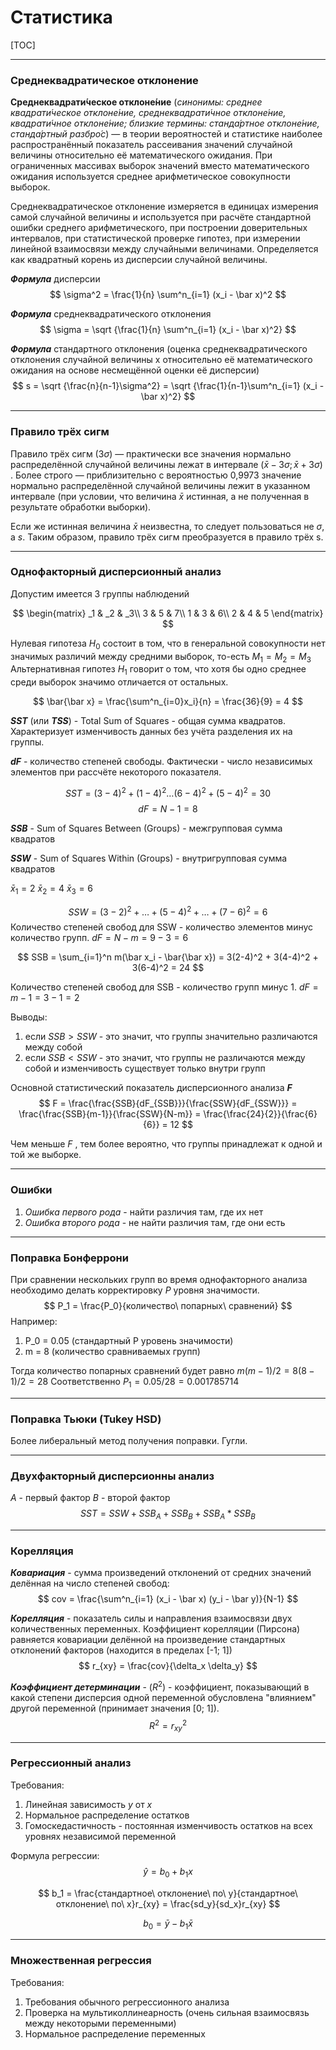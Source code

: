 # Статистика

[TOC]

---

### Среднеквадратическое отклонение

**Среднеквадрати́ческое отклоне́ние** (*синонимы: среднее квадрати́ческое отклоне́ние, среднеквадрати́чное отклоне́ние, квадрати́чное отклоне́ние; близкие термины: станда́ртное отклоне́ние, станда́ртный разбро́с*) —
в теории вероятностей и статистике наиболее распространённый показатель рассеивания значений случайной величины относительно её математического ожидания. При ограниченных массивах выборок значений вместо математического ожидания используется среднее арифметическое совокупности выборок.

Среднеквадратическое отклонение измеряется в единицах измерения самой случайной величины и используется при расчёте стандартной ошибки среднего арифметического, при построении доверительных интервалов, при статистической проверке гипотез, при измерении линейной взаимосвязи между случайными величинами. Определяется как квадратный корень из дисперсии случайной величины.

***Формула*** дисперсии
$$
\sigma^2 = \frac{1}{n} \sum^n_{i=1} (x_i - \bar x)^2
$$

***Формула*** cреднеквадратического отклонения
$$
\sigma = \sqrt {\frac{1}{n} \sum^n_{i=1} (x_i - \bar x)^2}
$$

***Формула*** стандартного отклонения (оценка среднеквадратического отклонения случайной величины x относительно её математического ожидания на основе несмещённой оценки её дисперсии)
$$
s = \sqrt {\frac{n}{n-1}\sigma^2} = \sqrt {\frac{1}{n-1}\sum^n_{i=1} (x_i - \bar x)^2}
$$

---

### Правило трёх сигм

Правило трёх сигм ($3\sigma$) — практически все значения нормально распределённой случайной величины лежат в интервале $(\bar x - 3\sigma; \bar x + 3\sigma)$ . Более строго — приблизительно с вероятностью 0,9973 значение нормально распределённой случайной величины лежит в указанном интервале (при условии, что величина $\bar x$  истинная, а не полученная в результате обработки выборки).

Если же истинная величина $\bar x$  неизвестна, то следует пользоваться не $\sigma$, а $s$. Таким образом, правило трёх сигм преобразуется в правило трёх s.

---

### Однофакторный дисперсионный анализ

Допустим имеется 3 группы наблюдений

$$
\begin{matrix}
_1 & _2 & _3\\
3 & 5 & 7\\
1 & 3 & 6\\
2 & 4 & 5
\end{matrix}
$$

Нулевая гипотеза $H_0$ состоит в том, что в генеральной совокупности нет значимых различий между средними выборок, то-есть $M_1 = M_2 = M_3$
Альтернативная гипотез $H_1$ говорит о том, что хотя бы одно среднее среди выборок значимо отличается от остальных.

$$
\bar{\bar x} = \frac{\sum^n_{i=0}x_i}{n} = \frac{36}{9} = 4
$$

***SST*** (или ***TSS***) - Total Sum of Squares - общая сумма квадратов. Характеризует изменчивость данных без учёта разделения их на группы.

***dF*** - количество степеней свободы. Фактически - число независимых элементов при рассчёте некоторого показателя.

$$
SST = (3-4)^2 + (1-4)^2 \dots (6-4)^2 + (5-4)^2 = 30
$$
$$
dF = N - 1 = 8
$$

***SSB*** - Sum of Squares Between (Groups) - межгрупповая сумма квадратов

***SSW*** - Sum of Squares Within (Groups) - внутригрупповая сумма квадратов

$\bar x_1=2$
$\bar x_2=4$
$\bar x_3=6$

$$
SSW = (3-2)^2 + \dots + (5-4)^2 + \dots + (7-6)^2 = 6
$$
Количество степеней свобод для SSW - количество элементов минус количество групп. $dF = N-m = 9-3 = 6$

$$
SSB = \sum_{i=1}^n m(\bar x_i - \bar{\bar x}) = 3(2-4)^2 + 3(4-4)^2 + 3(6-4)^2 = 24
$$

Количество степеней свобод для SSB - количество групп минус 1. $dF = m-1 = 3-1 = 2$

Выводы:
1. если  $SSB > SSW$ - это значит, что группы значительно различаются между собой
1. если  $SSB < SSW$ - это значит, что группы не различаются между собой и изменчивость существует только внутри групп

Основной статистический показатель дисперсионного анализа ***F***
$$
F = \frac{\frac{SSB}{dF_{SSB}}}{\frac{SSW}{dF_{SSW}}} = \frac{\frac{SSB}{m-1}}{\frac{SSW}{N-m}} = \frac{\frac{24}{2}}{\frac{6}{6}} = 12
$$

Чем меньше $F$ , тем более вероятно, что группы принадлежат к одной и той же выборке.

---

### Ошибки

1. *Ошибка первого рода* - найти различия там, где их нет
1. *Ошибка второго рода* - не найти различия там, где они есть

---

### Поправка Бонферрони

При сравнении нескольких групп во время однофакторного анализа необходимо делать корректировку $P$ уровня значимости.
$$
P_1 = \frac{P_0}{количество\ попарных\ сравнений}
$$
Например:
1. P_0 = 0.05 (стандартный P уровень значимости)
1. m = 8 (количество сравниваемых групп)

Тогда количество попарных сравнений будет равно $m(m-1)/2 = 8(8-1)/2 = 28$
Соответственно $P_1 = 0.05 / 28 = 0.001785714$

---

### Поправка Тьюки (Tukey HSD)

Более либеральный метод получения поправки. Гугли.

---

### Двухфакторный дисперсионны анализ

*A* - первый фактор
*B* - второй фактор
$$
SST = SSW + SSB_A + SSB_B + SSB_A*SSB_B
$$

---

### Корелляция

***Ковариация*** - сумма произведений отклонений от средних значений делённая на число степеней свобод:
$$
cov = \frac{\sum^n_{i=1} (x_i - \bar x) (y_i - \bar y)}{N-1}
$$

***Корелляция*** - показатель силы и направления взаимосвязи двух количественных переменных.
Коэффициент корелляции (Пирсона) равняется ковариации делённой на произведение стандартных отклонений факторов (находится в пределах [-1; 1])
$$
r_{xy} = \frac{cov}{\delta_x \delta_y}
$$

***Коэффициент детерминации*** - ($R^2$) - коэффициент, показывающий в какой степени дисперсия одной переменной обусловлена "влиянием" другой переменной (принимает значения [0; 1]).
$$
R^2 = r_{xy}^2
$$

---

### Регрессионный анализ

Требования:

1. Линейная зависимость $y$ от $x$
1. Нормальное распределение остатков
1. Гомоскедастичность - постоянная изменчивость остатков на всех уровнях независимой переменной

Формула регрессии:
$$
\hat y = b_0 + b_1 x
$$

$$
b_1 = \frac{стандартное\ отклонение\ по\ y}{стандартное\ отклонение\ по\ x}r_{xy} = \frac{sd_y}{sd_x}r_{xy}
$$

$$
b_0 = \bar y - b_1 \bar x
$$

---

### Множественная регрессия

Требования:

1. Требования обычного регрессионного анализа
1. Проверка на мультиколлинеарность (очень сильная взаимосвязь между некоторыми переменными)
1. Нормальное распределение переменных